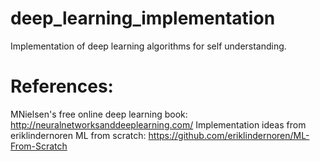 # deep_learning_implementation
Implementation of deep learning algorithms for self understanding.

# References:
MNielsen's free online deep learning book: http://neuralnetworksanddeeplearning.com/
Implementation ideas from eriklindernoren ML from scratch: https://github.com/eriklindernoren/ML-From-Scratch
